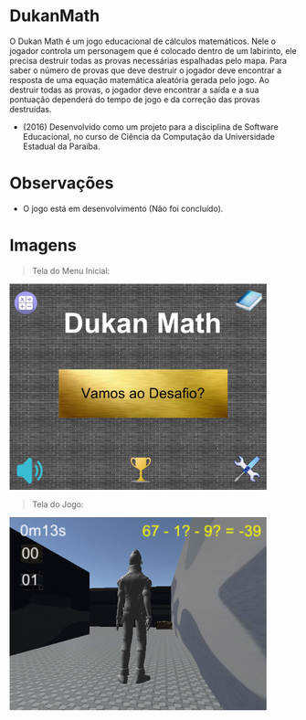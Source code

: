 # DukanMath

O Dukan Math é um jogo educacional de cálculos matemáticos. Nele o jogador controla um personagem que é colocado dentro de um labirinto, ele precisa destruir todas as provas necessárias espalhadas pelo mapa. Para saber o número de provas que deve destruir o jogador deve encontrar a resposta de uma equação matemática aleatória gerada pelo jogo. Ao destruir todas as provas, o jogador deve encontrar a saída e a sua pontuação dependerá do tempo de jogo e da correção das provas destruídas.

- (2016) Desenvolvido como um projeto para a disciplina de Software Educacional, no curso de Ciência da Computação da Universidade Estadual da Paraíba.

# Observações

- O jogo está em desenvolvimento (Não foi concluído).

# Imagens

 > Tela do Menu Inicial:

<img src="https://github.com/lucasmlima08/DukanMath/blob/master/Capturas/img_menu.png" width="450" />

 > Tela do Jogo:

<img src="https://github.com/lucasmlima08/DukanMath/blob/master/Capturas/img_jogo.png" width="450" />
